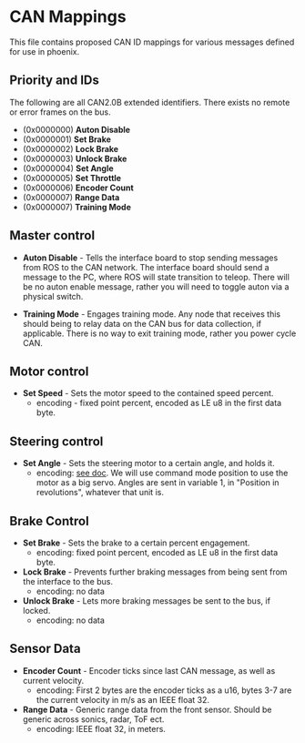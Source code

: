 # CAN Mappings

This file contains proposed CAN ID mappings for various messages defined for use in phoenix.

## Priority and IDs
The following are all CAN2.0B extended identifiers. There exists no remote or error frames on the bus.

- (0x0000000) **Auton Disable**
- (0x0000001) **Set Brake**
- (0x0000002) **Lock Brake**
- (0x0000003) **Unlock Brake**
- (0x0000004) **Set Angle**
- (0x0000005) **Set Throttle**
- (0x0000006) **Encoder Count**
- (0x0000007) **Range Data**
- (0x0000007) **Training Mode**

## Master control

- **Auton Disable** - Tells the interface board to stop sending messages from ROS to the CAN network. 
The interface board should send a message to the PC, where ROS will state transition to teleop. There will be no auton enable 
message, rather you will need to toggle auton via a physical switch. 

- **Training Mode** - Engages training mode. Any node that receives this should being to relay data on the CAN bus for data collection,
if applicable. There is no way to exit training mode, rather you power cycle CAN.

## Motor control

- **Set Speed** - Sets the motor speed to the contained speed percent.
  - encoding - fixed point percent, encoded as LE u8 in the first data byte.

## Steering control
- **Set Angle** - Sets the steering motor to a certain angle, and holds it.
  - encoding: [see doc](images/Steering%20motor%201.png). We will use command mode position to use the motor as a big servo.
Angles are sent in variable 1, in "Position in revolutions", whatever that unit is.

## Brake Control
- **Set Brake** - Sets the brake to a certain percent engagement.
  - encoding: fixed point percent, encoded as LE u8 in the first data byte.
- **Lock Brake** - Prevents further braking messages from being sent from the interface to the bus.
  - encoding: no data
- **Unlock Brake** - Lets more braking messages be sent to the bus, if locked.
  - encoding: no data

## Sensor Data
- **Encoder Count** - Encoder ticks since last CAN message, as well as current velocity.
  - encoding: First 2 bytes are the encoder ticks as a u16, bytes 3-7 are the current velocity in m/s as an IEEE float 32.
- **Range Data** - Generic range data from the front sensor. Should be generic across sonics, radar, ToF ect. 
  - encoding: IEEE float 32, in meters.